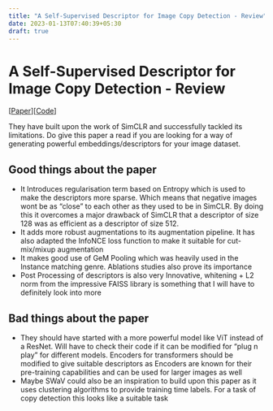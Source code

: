 ```yaml
---
title: "A Self-Supervised Descriptor for Image Copy Detection - Review"
date: 2023-01-13T07:40:39+05:30
draft: true
---
```


# A Self-Supervised Descriptor for Image Copy Detection - Review

[[Paper](https://arxiv.org/abs/2202.10261)][[Code](https://github.com/facebookresearch/sscd-copy-detection)]

They have built upon the work of SimCLR and successfully tackled its limitations.
Do give this paper a read if you are looking for a way of generating powerful embeddings/descriptors for your image dataset.  

## Good things about the paper

- It Introduces regularisation term based on Entropy which is used to make the descriptors more sparse. Which means that negative images wont be as “close” to each other as they used to be in SimCLR. By doing this it overcomes a major drawback of SimCLR that a descriptor of size 128 was as efficient as a descriptor of size 512.
- It adds more robust augmentations to its augmentation pipeline. It has also adapted the InfoNCE loss function to make it suitable for cut-mix/mixup augmentation
- It makes good use of GeM Pooling which was heavily used in the Instance matching genre. Ablations studies also prove its importance
- Post Processing of descriptors is also very Innovative, whitening + L2 norm from the impressive FAISS library is something that I will have to definitely look into more

## Bad things about the paper

- They should have started with a more powerful model like ViT instead of a ResNet. Will have to check their code if it can be modified for “plug n play” for different models. Encoders for transformers should be modified to give suitable descriptors as Encoders are known for their pre-training capabilities and can be used for larger images as well
- Maybe SWaV could also be an inspiration to build upon this paper as it uses clustering algorithms to provide training time labels. For a task of copy detection this looks like a suitable task